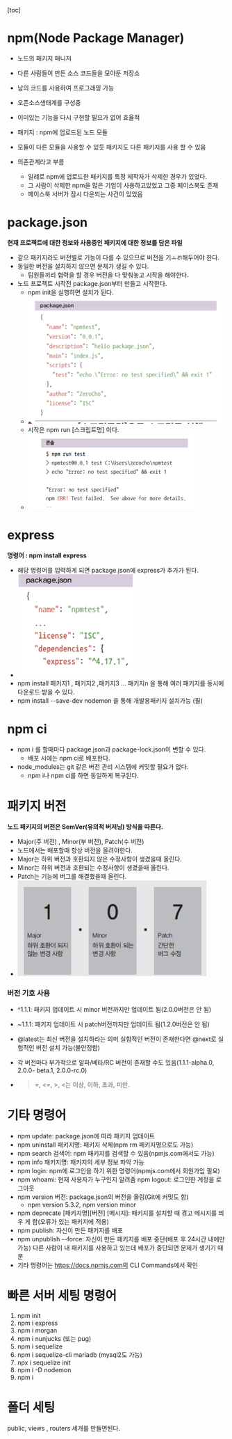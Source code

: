 [toc]

# npm(Node Package Manager)

* 노드의 패키지 매니저

* 다른 사람들이 만든 소스 코드들을 모아둔 저장소

* 남의 코드를 사용하여 프로그래밍 가능

* 오픈소스생태계를 구성중

* 이미있는 기능을 다시 구현할 필요가 없어 효율적

* 패키지  : npm에 업로드된 노드 모듈

* 모듈이 다른 모듈을 사용할 수 있듯 패키지도 다른 패키지를 사용 할 수 있음

* 의존관계라고 부름

  * 일례로 npm에 업로드한 패키지를 특정 제작자가 삭제한 경우가 있었다.
  * 그 사람이 삭제한 npm을 많은 기업이 사용하고있었고 그중 페이스북도 존재
  * 페이스북 서버가 잠시 다운되는 사건이 있었음

  

  

   

# package.json

**현재 프로젝트에 대한 정보와 사용중인 패키지에 대한 정보를 담은 파일**

* 같으 패키지라도 버전별로 기능이 다를 수 있으므로 버전을 기ㅗㄺ해두어야 한다.
* 동일한 버전을 설치하지 않으면 문제가 생길 수 있다.
  * 팀원들끼리 협력을 할 경우 버전을 다 맞춰놓고 시작을 해야한다.
* 노드 프로젝트 시작전 package.json부터 만들고 시작한다.
  * npm init을 실행하면 설치가 된다.
  * ![image-20230322172540375](./images/image-20230322172540375.png)
  * 시작은 npm run [스크립트명] 이다.
  * ![image-20230322172601827](./images/image-20230322172601827.png)



# express

**명령어 : npm install express**

* 해당 명령어를 입력하게 되면 package.json에 express가 추가가 된다. 
* ![image-20230322172711537](./images/image-20230322172711537.png)
* npm install 패키지1 , 패키지2 ,패키지3 ... 패키지n 을 통해 여러 패키지를 동시에 다운로드 받을 수 있다.
* npm install --save-dev nodemon 을 통해 개발용패키지 설치가능 (필)



# npm ci

* npm i 를 할때마다 package.json과 package-lock.json이 변할 수 있다.
  * 배포 시에는 npm ci로 배포한다.
* node_modules는 git 같은 버전 관리 시스템에 커밋할 필요가 없다.
  * npm i나 npm ci를 하면 동일하게 복구된다.



# 패키지 버전

**노드 패키지의 버전은 SemVer(유의적 버저닝) 방식을 따른다.**

* Major(주 버전) , Minor(부 버전), Patch(수 버전)
* 노드에서는 배포할때 항상 버전을 올려야한다.
* Major는 하위 버전과 호환되지 않은 수정사항이 생겼을때 올린다.
* Minor는 하위 버전과 호환되는 수정사항이 생겼을때 올린다.
* Patch는 기능에 버그를 해결했을때 올린다.
* ![image-20230322173211961](./images/image-20230322173211961.png)



### 버전 기호 사용

* ^1.1.1: 패키지 업데이트 시 minor 버전까지만 업데이트 됨(2.0.0버전은 안 됨)

*  ~1.1.1: 패키지 업데이트 시 patch버전까지만 업데이트 됨(1.2.0버전은 안 됨)

* @latest는 최신 버전을 설치하라는 의미 실험적인 버전이 존재한다면 @next로 실험적인 버전 설치 가능(불안정함) 

* 각 버전마다 부가적으로 알파/베타/RC 버전이 존재할 수도 있음(1.1.1-alpha.0, 2.0.0- beta.1, 2.0.0-rc.0)

* > =, <=, >, <는 이상, 이하, 초과, 미만. 



# 기타 명령어

* npm update: package.json에 따라 패키지 업데이트 
* npm uninstall 패키지명: 패키지 삭제(npm rm 패키지명으로도 가능) 
* npm search 검색어: npm 패키지를 검색할 수 있음(npmjs.com에서도 가능)
*  npm info 패키지명: 패키지의 세부 정보 파악 가능 
* npm login: npm에 로그인을 하기 위한 명령어(npmjs.com에서 회원가입 필요) 
* npm whoami: 현재 사용자가 누구인지 알려줌 npm logout: 로그인한 계정을 로그아웃
* npm version 버전: package.json의 버전을 올림(Git에 커밋도 함)
  * npm version 5.3.2, npm version minor
*  npm deprecate [패키지명][버전] [메시지]: 패키지를 설치할 때 경고 메시지를 띄우 게 함(오류가 있는 패키지에 적용) 
* npm publish: 자신이 만든 패키지를 배포 
* npm unpublish --force: 자신이 만든 패키지를 배포 중단(배포 후 24시간 내에만  가능) 다른 사람이 내 패키지를 사용하고 있는데 배포가 중단되면 문제가 생기기 때문 
* 기타 명령어는 https://docs.npmjs.com의 CLI Commands에서 확인



# 빠른 서버 세팅 명령어

1. npm init
2. npm i express
3. npm i morgan
4. npm i nunjucks (또는 pug)
5. npm i sequelize 
6. npm i sequelize-cli mariadb (mysql2도 가능)
7. npx i sequelize init
8. npm i -D nodemon
9. npm i 



# 폴더 세팅

public, views , routers 세개를 만들면된다.
